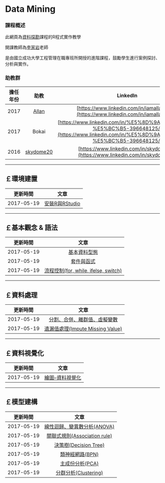 
# Data Mining

### **課程概述**

此網頁為[資料探勘](http://course-query.acad.ncku.edu.tw/crm/course_map/course.php?dept=N0&cono=N061700)課程的R程式實作教學   
     
開課教師為[李家岩](http://polab.imis.ncku.edu.tw/Bio.html)老師   

是由國立成功大學工程管理在職專班所開授的進階課程，鼓勵學生進行案例探討、分析與實作。    



### **助教群**    
 
[1]: http://rpubs.com/skydome20/Table
[2]: http://rpubs.com/allan811118/R_programming_00


| 擔任年份   |  助教             |                      LinkedIn                                                                                                                |
|:---------: | :-----------:     |:---------------------------------------------------------------------------------------:                                                     |
| 2017       | [Allan][2]        | [https://www.linkedin.com/in/iamallanchou](https://www.linkedin.com/in/iamallanchou)                                                         | 
| 2017       |  Bokai            | [https://www.linkedin.com/in/%E5%8D%9A%E5%87%B1-%E5%BC%B5-396648125/](https://www.linkedin.com/in/%E5%8D%9A%E5%87%B1-%E5%BC%B5-396648125/)   |
| 2016       | [skydome20][1]    | [https://www.linkedin.com/in/skydome20](https://www.linkedin.com/in/skydome20)                                                               | 




--------------------------------------------------------------------------------------------------------------------------------
  
## **￡環境建置**    
   
|  更新時間       |                      文章                                                                               |
|  :-----------:  | :-----------------------------------------------------------------------------------------------------: |
|  2017-05-19     | [安裝R與RStudio](https://po-lab.github.io/Data-Mining/Source-File/安裝R與RStudio/安裝R與RStudio.html)   | 


    
--------------------------------------------------------------------------------------------------------------------------------



## **￡基本觀念 & 語法**   

|  更新時間       |                      文章                                                                                             |
| :-----------:   |:-----------------------------------------------------------------------------------------------------:                |
|  2017-05-19     | [基本資料型態](https://po-lab.github.io/Data-Mining/Source-File/基本資料型態/基本資料型態.html)                       | 
|  2017-05-19     | [套件與函式](https://po-lab.github.io/Data-Mining/Source-File/套件與函式/套件與函式.html)                             | 
|  2017-05-19     | [流程控制(for, while, ifelse, switch)](https://po-lab.github.io/Data-Mining/Source-File/流程控制/流程控制.html)       | 



--------------------------------------------------------------------------------------------------------------------------------


   
## **￡資料處理**   
   
|  更新時間       |                      文章                                                                                                                        |
| :-----------: | :-----------------------------------------------------------------------------------------------------:                                            |
|  2017-05-19     | [分割、合併、離群值、虛擬變數](https://po-lab.github.io/Data-Mining/Source-File/分割、合併、離群值、虛擬變數/分割、合併、離群值、虛擬變數.html)  | 
|  2017-05-19     | [遺漏值處理(Impute Missing Value)](https://po-lab.github.io/Data-Mining/Source-File/遺漏值處理/遺漏值處理.html)                                  | 

--------------------------------------------------------------------------------------------------------------------------------   


   
## **￡資料視覺化**  

|  更新時間       |                      文章                                                                                      |
|  :-----------: | :-----------------------------------------------------------------------------------------------------:         |
|  2017-05-19     | [繪圖–資料視覺化](https://po-lab.github.io/Data-Mining/Source-File/繪圖–資料視覺化/繪圖–資料視覺化.html)       |


--------------------------------------------------------------------------------------------------------------------------------


   
## **￡模型建構**  
   
   

|  更新時間       |                      文章                                                                                                       |
| :-----------:  | :-----------------------------------------------------------------------------------------------------:                          |
|  2017-05-19     | [線性迴歸、變異數分析(ANOVA)](https://po-lab.github.io/Data-Mining/Source-File/線性迴歸、變異數分析/線性迴歸、變異數分析.html)  | 
|  2017-05-19     | [關聯式規則(Association rule)](https://po-lab.github.io/Data-Mining/Source-File/關聯式規則/關聯式規則.html)                     | 
|  2017-05-19     | [決策樹(Decision Tree)](https://po-lab.github.io/Data-Mining/Source-File/決策樹/決策樹.html)                                    | 
|  2017-05-19     | [類神經網路(BPN)](https://po-lab.github.io/Data-Mining/Source-File/類神經網路/類神經網路.html)                                  | 
|  2017-05-19     | [主成份分析(PCA)](https://po-lab.github.io/Data-Mining/Source-File/主成份分析/主成份分析.html)                                  | 
|  2017-05-19     | [分群分析(Clustering)](https://po-lab.github.io/Data-Mining/Source-File/分群分析/分群分析.html)                                 | 



